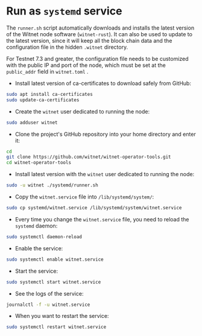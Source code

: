 # Run as `systemd` service

The `runner.sh` script automatically downloads and installs the latest version of the Witnet node software (`witnet-rust`). It can also be used to update to the latest version, since it will keep all the block chain data and the configuration file in the hidden `.witnet` directory.

For Testnet 7.3 and greater, the configuration file needs to be customized with the public IP and port of the node, which must be set at the `public_addr` field in `witnet.toml` .

* Install latest version of ca-certificates to download safely from GitHub:

```sh
sudo apt install ca-certificates
sudo update-ca-certificates
```

* Create the `witnet` user dedicated to running the node:

```sh
sudo adduser witnet
```

* Clone the project's GitHub repository into your home directory and enter it:

```sh
cd
git clone https://github.com/witnet/witnet-operator-tools.git
cd witnet-operator-tools
```

* Install latest version with the `witnet` user dedicated to running the node:

```sh
sudo -u witnet ./systemd/runner.sh
```

* Copy the `witnet.service` file into `/lib/systemd/system/`:

```sh
sudo cp systemd/witnet.service /lib/systemd/system/witnet.service
```

* Every time you change the `witnet.service` file, you need to reload the `systemd` daemon:

```sh
sudo systemctl daemon-reload
```

* Enable the service:

```sh
sudo systemctl enable witnet.service
```

* Start the service:

```sh
sudo systemctl start witnet.service
```

* See the logs of the service:

```sh
journalctl -f -u witnet.service
```

* When you want to restart the service:

```sh
sudo systemctl restart witnet.service
```
